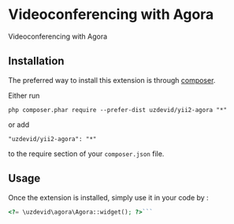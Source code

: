 Videoconferencing with Agora
============================
Videoconferencing with Agora

Installation
------------

The preferred way to install this extension is through [composer](http://getcomposer.org/download/).

Either run

```
php composer.phar require --prefer-dist uzdevid/yii2-agora "*"
```

or add

```
"uzdevid/yii2-agora": "*"
```

to the require section of your `composer.json` file.


Usage
-----

Once the extension is installed, simply use it in your code by  :

```php
<?= \uzdevid\agora\Agora::widget(); ?>```